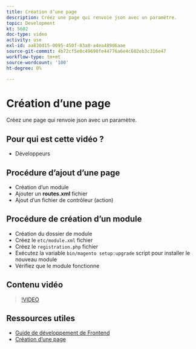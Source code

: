 ```yaml
---
title: Création d’une page
description: Créez une page qui renvoie json avec un paramètre.
topic: Development
kt: 5602
doc-type: video
activity: use
exl-id: aa830d15-0095-450f-83a8-a4ea489d6aae
source-git-commit: 4b72cf5e0c49690fe44776a6e4c682eb3c316e47
workflow-type: tm+mt
source-wordcount: '100'
ht-degree: 0%

---
```


# Création d’une page

Créez une page qui renvoie json avec un paramètre.

## Pour qui est cette vidéo ?

- Développeurs

## Procédure d’ajout d’une page

- Création d’un module
- Ajouter un **routes.xml** fichier
- Ajout d’un fichier de contrôleur (action)

## Procédure de création d’un module

- Création du dossier de module
- Créez le `etc/module.xml` fichier
- Créez le `registration.php` fichier
- Exécutez la variable `bin/magento setup:upgrade` script pour installer le nouveau module
- Vérifiez que le module fonctionne

## Contenu vidéo

>[!VIDEO](https://video.tv.adobe.com/v/35816?quality=12&learn=on)

## Ressources utiles

- [Guide de développement de Frontend](https://devdocs.magento.com/guides/v2.4/frontend-dev-guide/bk-frontend-dev-guide.html)
- [Création d’une page](https://devdocs.magento.com/videos/fundamentals/create-a-new-page/)
